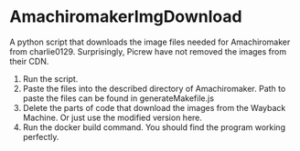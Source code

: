 # AmachiromakerImgDownload
A python script that downloads the image files needed for Amachiromaker from charlie0129.
Surprisingly, Picrew have not removed the images from their CDN.
1. Run the script.
2. Paste the files into the described directory of Amachiromaker. Path to paste the files can be found in generateMakefile.js
3. Delete the parts of code that download the images from the Wayback Machine. Or just use the modified version here.
4. Run the docker build command.
You should find the program working perfectly.
